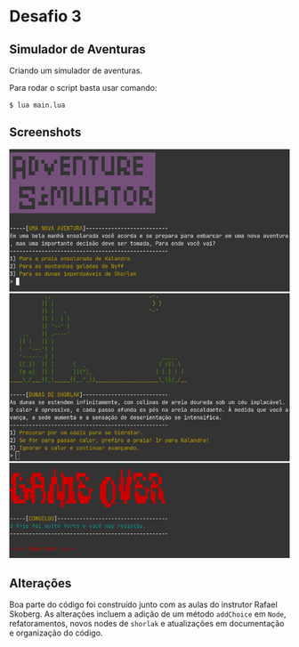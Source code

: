 # Desafio 3

## Simulador de Aventuras

Criando um simulador de aventuras.

Para rodar o script basta usar comando:

```
$ lua main.lua
```

## Screenshots
![](./screenshots/incio.png)
![](./screenshots/shorlak.png)
![](./screenshots/gameover.png)

## Alterações
Boa parte do código foi construído junto com as aulas do instrutor Rafael Skoberg. As alterações incluem
a adição de um método `addChoice` em `Node`, refatoramentos, novos nodes de `shorlak` e atualizações em 
documentação e organização do código.